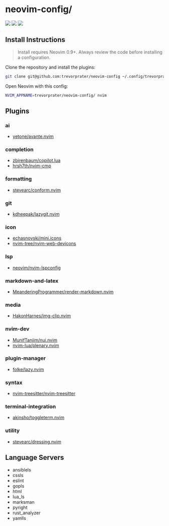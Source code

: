 # neovim-config/

<a href="https://dotfyle.com/trevorprater/neovim-config"><img src="https://dotfyle.com/trevorprater/neovim-config/badges/plugins?style=flat" /></a>
<a href="https://dotfyle.com/trevorprater/neovim-config"><img src="https://dotfyle.com/trevorprater/neovim-config/badges/leaderkey?style=flat" /></a>
<a href="https://dotfyle.com/trevorprater/neovim-config"><img src="https://dotfyle.com/trevorprater/neovim-config/badges/plugin-manager?style=flat" /></a>


## Install Instructions

 > Install requires Neovim 0.9+. Always review the code before installing a configuration.

Clone the repository and install the plugins:

```sh
git clone git@github.com:trevorprater/neovim-config ~/.config/trevorprater/neovim-config
```

Open Neovim with this config:

```sh
NVIM_APPNAME=trevorprater/neovim-config/ nvim
```

## Plugins

### ai

+ [yetone/avante.nvim](https://dotfyle.com/plugins/yetone/avante.nvim)
### completion

+ [zbirenbaum/copilot.lua](https://dotfyle.com/plugins/zbirenbaum/copilot.lua)
+ [hrsh7th/nvim-cmp](https://dotfyle.com/plugins/hrsh7th/nvim-cmp)
### formatting

+ [stevearc/conform.nvim](https://dotfyle.com/plugins/stevearc/conform.nvim)
### git

+ [kdheepak/lazygit.nvim](https://dotfyle.com/plugins/kdheepak/lazygit.nvim)
### icon

+ [echasnovski/mini.icons](https://dotfyle.com/plugins/echasnovski/mini.icons)
+ [nvim-tree/nvim-web-devicons](https://dotfyle.com/plugins/nvim-tree/nvim-web-devicons)
### lsp

+ [neovim/nvim-lspconfig](https://dotfyle.com/plugins/neovim/nvim-lspconfig)
### markdown-and-latex

+ [MeanderingProgrammer/render-markdown.nvim](https://dotfyle.com/plugins/MeanderingProgrammer/render-markdown.nvim)
### media

+ [HakonHarnes/img-clip.nvim](https://dotfyle.com/plugins/HakonHarnes/img-clip.nvim)
### nvim-dev

+ [MunifTanjim/nui.nvim](https://dotfyle.com/plugins/MunifTanjim/nui.nvim)
+ [nvim-lua/plenary.nvim](https://dotfyle.com/plugins/nvim-lua/plenary.nvim)
### plugin-manager

+ [folke/lazy.nvim](https://dotfyle.com/plugins/folke/lazy.nvim)
### syntax

+ [nvim-treesitter/nvim-treesitter](https://dotfyle.com/plugins/nvim-treesitter/nvim-treesitter)
### terminal-integration

+ [akinsho/toggleterm.nvim](https://dotfyle.com/plugins/akinsho/toggleterm.nvim)
### utility

+ [stevearc/dressing.nvim](https://dotfyle.com/plugins/stevearc/dressing.nvim)
## Language Servers

+ ansiblels
+ cssls
+ eslint
+ gopls
+ html
+ lua_ls
+ marksman
+ pyright
+ rust_analyzer
+ yamlls

